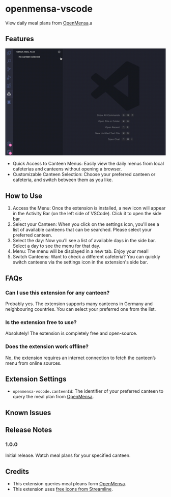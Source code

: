 # openmensa-vscode

View daily meal plans from [OpenMensa](https://openmensa.org/).a

## Features

![feature X](resources/preview.gif)

* Quick Access to Canteen Menus: Easily view the daily menus from local cafeterias and canteens without opening a browser.
* Customizable Canteen Selection: Choose your preferred canteen or cafeteria, and switch between them as you like.

## How to Use
1. Access the Menu: Once the extension is installed, a new icon will appear in the Activity Bar (on the left side of VSCode). Click it to open the side bar.
2. Select your Canteen: When you click on the settings icon, you'll see a list of available canteens that can be searched. Please select your preferred canteen.
3. Select the day: Now you’ll see a list of available days in the side bar. Select a day to see the menu for that day.
4. Menu: The menu will be displayed in a new tab. Enjoy your meal!
5. Switch Canteens: Want to check a different cafeteria? You can quickly switch canteens via the settings icon in the extension's side bar.

## FAQs

### Can I use this extension for any canteen?

Probably yes. The extension supports many canteens in Germany and neighbouring countries. You can select your preferred one from the list.

### Is the extension free to use?

Absolutely! The extension is completely free and open-source.

### Does the extension work offline?

No, the extension requires an internet connection to fetch the canteen’s menu from online sources.

## Extension Settings

* `openmensa-vscode.canteenId`: The identifier of your preferred canteen to query the meal plan from [OpenMensa](openmensa-vscode.canteenId).

## Known Issues

## Release Notes

### 1.0.0

Initial release. Watch meal plans for your specified canteen.

## Credits

* This extension queries meal pleans form [OpenMensa](openmensa-vscode.canteenId).
* This extension uses [free icons from Streamline](https://streamlinehq.com/).